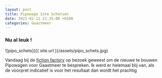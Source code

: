 ```yaml
---
layout: post
title: Pipowage 1ste Schetsen
date: 2021-02-11 21:35:00 +0100
categories: Gaastmeer
---
```


### Nu al leuk !

![pipo_schets]({{ site.url }}/assets/pipo_schets.jpg)

Vandaag bij de [fiction factory](https://www.fictionfactory.nl/en/who/workshop/) op bezoek geweest om de nieuwe te bouwen Pipowagen voor Gaastmeer te bespreken. Ik werd er helemaal blij van, als de voorpret indicatief is voor het resultaat dan wordt het prachtig
